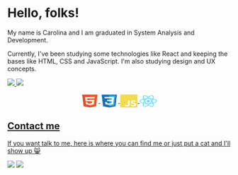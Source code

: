 # Hello, folks! 

My name is Carolina and I am graduated in System Analysis and Development. 

Currently, I've been studying some technologies like React and keeping the bases like HTML, CSS and JavaScript. I'm also studying design and UX concepts. 

<div>
  <a href="https://github.com/carolina-abe">
  <img height="180em" src="https://github-readme-stats.vercel.app/api?username=carolina-abe&show_icons=true&theme=panda&include_all_commits=true&count_private=true"/>
  <img height="180em" src="https://github-readme-stats.vercel.app/api/top-langs/?username=carolina-abe&layout=compact&langs_count=7&theme=panda"/>
</div>

<div align="center" style="display: inline_block"><br>
  <img align="center" alt="Carol-HTML" height="30" width="40" src="https://raw.githubusercontent.com/devicons/devicon/master/icons/html5/html5-original.svg">
  <img align="center" alt="Carol-CSS" height="30" width="40" src="https://raw.githubusercontent.com/devicons/devicon/master/icons/css3/css3-original.svg">
  <img align="center" alt="Carol-Js" height="30" width="40" src="https://raw.githubusercontent.com/devicons/devicon/master/icons/javascript/javascript-plain.svg">
  <img align="center" alt="Carol-React" height="30" width="40" src="https://raw.githubusercontent.com/devicons/devicon/master/icons/react/react-original.svg">
</div>
  
##
## Contact me 
  If you want talk to me, here is where you can find me or just put a cat and I'll show up 😸
<div> 
  <a href = "mailto:carolina.abe.silva@gmail.com"><img src="https://img.shields.io/badge/-Gmail-%23333?style=for-the-badge&logo=gmail&logoColor=white" target="_blank"></a>
  <a href="https://www.linkedin.com/in/carolina-abe-11687318a/" target="_blank"><img src="https://img.shields.io/badge/-LinkedIn-%230077B5?style=for-the-badge&logo=linkedin&logoColor=white" target="_blank"></a> 
</div>
